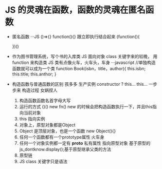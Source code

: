 # JS 的灵魂在函数，函数的灵魂在匿名函数


- 匿名函数
    ···JS
    ()=>{}
    function(){}
    跟立即执行结合起来
    (function(){

    })()


- 作为图书管理系统，写个书的入库类
    JS 面向对象 class 关键字来的较晚， 用function 来构造类
    JS 类有点像火车，火车头，车身
    ···javascript
    //单独构造函数就可以成为一个类
    function Book(isbn，title，author){
        this.isbn;
        this.title;
        this.anthor;
    }
- 构造函数与普通函数的区别
    孩多多 生产实例 constructor ?
    this...
    this...
    一步步来 构造过程 女娲捏人
    1. 构造函数函数名首字母大写
    2. 运行的方式 ()()  new fn()
    new 的时候会把构造函数执行一下，并且this指向当前对象
    3. this 指向实例
    4. 对象上，原型对象都是Object
    5. Object 是顶层对象，也是一个函数 new Object(){}
    6. 任何一个函数都有一个prototype属性 火车身
    7. 任何一个对象实例都一定有 __proto__ 私有属性 指向原型对象 基于原型的
        js_dontknow.display();基于原型继承父类的方法
    8. 原型链
    9. JS class 关键字只是语法